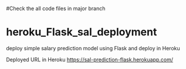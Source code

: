 #Check the all code files in major branch

# heroku_Flask_sal_deployment
deploy simple salary prediction model using Flask and deploy in Heroku

Deployed URL in Heroku
https://sal-prediction-flask.herokuapp.com/


